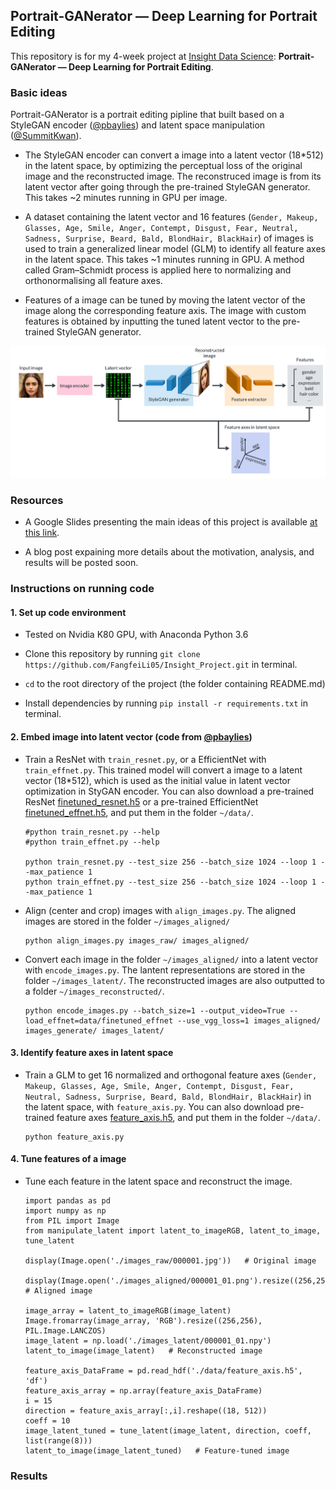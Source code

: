 ## Portrait-GANerator &mdash; Deep Learning for Portrait Editing

This repository is for my 4-week project at [Insight Data Science](https://www.insightdatascience.com): **Portrait-GANerator &mdash; Deep Learning for Portrait Editing**. 



### Basic ideas
Portrait-GANerator is a portrait editing pipline that built based on a StyleGAN encoder ([@pbaylies](https://github.com/pbaylies/stylegan-encoder)) and latent space manipulation ([@SummitKwan](https://github.com/SummitKwan/transparent_latent_gan)). 
* The StyleGAN encoder can convert a image into a latent vector (18*512) in the latent space, by optimizing the perceptual loss of the original image and the reconstructed image. The reconstruced image is from its latent vector after going through the pre-trained StyleGAN generator. This takes ~2 minutes running in GPU per image. 

* A dataset containing the latent vector and 16 features (`Gender, Makeup, Glasses, Age, Smile, Anger, Contempt, Disgust, Fear, Neutral, Sadness, Surprise, Beard, Bald, BlondHair, BlackHair`) of images is used to train a generalized linear model (GLM) to identify all feature axes in the latent space. This takes ~1 minutes running in GPU. A method called Gram–Schmidt process is applied here to normalizing and orthonormalising all feature axes. 

* Features of a image can be tuned by moving the latent vector of the image along the corresponding feature axis. The image with custom features is obtained by inputting the tuned latent vector to the pre-trained StyleGAN generator.

<!-- Introduction of PG-GAN (generate random photo-realistic images from random noise vectors in the latent space), TL-GAN ( control features of the generated images), StyleGAN (need to read the papaer carefully), StyleGAN encoder (how it works). -->

![Alt text](./static/ganerator_pipline.png)



### Resources
* A Google Slides presenting the main ideas of this project is available [at this link](https://docs.google.com/presentation/d/1A2kYn3ROiRvGmY4l9Wl4ahF8fPFGcvkpsWgNYpymV4Y/edit#slide=id.g649c22c645_1_444).

* A blog post expaining more details about the motivation, analysis, and results will be posted soon.

<!-- An GUI demo will be demonstrated [at this link]() in Kaggle. -->  

<!-- All the following in root directory -->



### Instructions on running code

#### 1. Set up code environment
* Tested on Nvidia K80 GPU, with Anaconda Python 3.6

* Clone this repository by running `git clone https://github.com/FangfeiLi05/Insight_Project.git` in terminal.

* `cd` to the root directory of the project (the folder containing README.md)

* Install dependencies by running `pip install -r requirements.txt` in terminal.



#### 2. Embed image into latent vector (code from [@pbaylies](https://github.com/pbaylies/stylegan-encoder))
* Train a ResNet with `train_resnet.py`, or a EfficientNet with `train_effnet.py`. This trained model will convert a image to a latent vector (18*512), which is used as the initial value in latent vector optimization in StyGAN encoder. You can also download a pre-trained ResNet [finetuned_resnet.h5](https://drive.google.com/open?id=12nM4KU7IBXGV5b5j1QV9f_3XQ2WmI8El) or a pre-trained EfficientNet [finetuned_effnet.h5](https://drive.google.com/open?id=12zWrGc3W0YuPANn3Rnl3OrNPskBO69fz), and put them in the folder `~/data/`.
  ```
  #python train_resnet.py --help
  #python train_effnet.py --help
      
  python train_resnet.py --test_size 256 --batch_size 1024 --loop 1 --max_patience 1
  python train_effnet.py --test_size 256 --batch_size 1024 --loop 1 --max_patience 1
  ``` 

* Align (center and crop) images with `align_images.py`. The aligned images are stored in the folder `~/images_aligned/`
  ```
  python align_images.py images_raw/ images_aligned/
  ```

* Convert each image in the folder `~/images_aligned/` into a latent vector with `encode_images.py`. The lantent representations are stored in the folder `~/images_latent/`. The reconstructed images are also outputted to a folder `~/images_reconstructed/`.
  ```
  python encode_images.py --batch_size=1 --output_video=True --load_effnet=data/finetuned_effnet --use_vgg_loss=1 images_aligned/ images_generate/ images_latent/
  ```



#### 3. Identify feature axes in latent space
* Train a GLM to get 16 normalized and orthogonal feature axes (`Gender, Makeup, Glasses, Age, Smile, Anger, Contempt, Disgust, Fear, Neutral, Sadness, Surprise, Beard, Bald, BlondHair, BlackHair`) in the latent space, with `feature_axis.py`. You can also download pre-trained feature axes [feature_axis.h5](https://drive.google.com/open?id=1TFHtjZTpZqcZLt8Ovx54XeoT-wHZXkgc), and put them in the folder `~/data/`.
  ```  
  python feature_axis.py
  ```
  
 
#### 4. Tune features of a image
* Tune each feature in the latent space and reconstruct the image.
  ```
  import pandas as pd
  import numpy as np
  from PIL import Image
  from manipulate_latent import latent_to_imageRGB, latent_to_image, tune_latent
  
  display(Image.open('./images_raw/000001.jpg'))   # Original image
  
  display(Image.open('./images_aligned/000001_01.png').resize((256,256)))   # Aligned image
  
  image_array = latent_to_imageRGB(image_latent)
  Image.fromarray(image_array, 'RGB').resize((256,256), PIL.Image.LANCZOS)
  image_latent = np.load('./images_latent/000001_01.npy')
  latent_to_image(image_latent)   # Reconstructed image

  feature_axis_DataFrame = pd.read_hdf('./data/feature_axis.h5', 'df')
  feature_axis_array = np.array(feature_axis_DataFrame)
  i = 15
  direction = feature_axis_array[:,i].reshape((18, 512))
  coeff = 10
  image_latent_tuned = tune_latent(image_latent, direction, coeff, list(range(8)))
  latent_to_image(image_latent_tuned)   # Feature-tuned image
  ```



### Results


